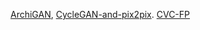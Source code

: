 [ArchiGAN](https://developer.nvidia.com/blog/archigan-generative-stack-apartment-building-design/),
[CycleGAN-and-pix2pix](https://github.com/junyanz/pytorch-CycleGAN-and-pix2pix).
[CVC-FP](http://dag.cvc.uab.es/resources/floorplans/)